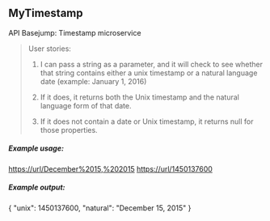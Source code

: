 ## MyTimestamp

API Basejump: Timestamp microservice

> User stories:
>
> 1) I can pass a string as a parameter, and it will check to see whether that string contains either a unix timestamp or a natural language date (example: January 1, 2016)
>
> 2) If it does, it returns both the Unix timestamp and the natural language form of that date.
>
> 3) If it does not contain a date or Unix timestamp, it returns null for those properties.

##### Example usage:

[https://url/December%2015,%202015](https://url/December%2015,%202015)
[https://url/1450137600](https://url/1450137600)

##### Example output:

{ "unix": 1450137600, "natural": "December 15, 2015" } 